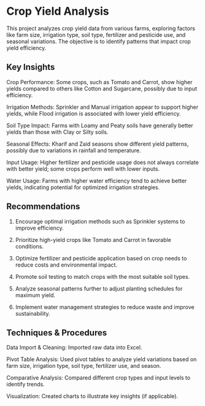 # Crop Yield Analysis
This project analyzes crop yield data from various farms, exploring factors like farm size, irrigation type, soil type, fertilizer and pesticide use, and seasonal variations. The objective is to identify patterns that impact crop yield efficiency.

## Key Insights

Crop Performance: Some crops, such as Tomato and Carrot, show higher yields compared to others like Cotton and Sugarcane, possibly due to input efficiency.

Irrigation Methods: Sprinkler and Manual irrigation appear to support higher yields, while Flood irrigation is associated with lower yield efficiency.

Soil Type Impact: Farms with Loamy and Peaty soils have generally better yields than those with Clay or Silty soils.

Seasonal Effects: Kharif and Zaid seasons show different yield patterns, possibly due to variations in rainfall and temperature.

Input Usage: Higher fertilizer and pesticide usage does not always correlate with better yield; some crops perform well with lower inputs.

Water Usage: Farms with higher water efficiency tend to achieve better yields, indicating potential for optimized irrigation strategies.


## Recommendations

1. Encourage optimal irrigation methods such as Sprinkler systems to improve efficiency.


2. Prioritize high-yield crops like Tomato and Carrot in favorable conditions.


3. Optimize fertilizer and pesticide application based on crop needs to reduce costs and environmental impact.


4. Promote soil testing to match crops with the most suitable soil types.


5. Analyze seasonal patterns further to adjust planting schedules for maximum yield.


6. Implement water management strategies to reduce waste and improve sustainability.



## Techniques & Procedures

Data Import & Cleaning: Imported raw data into Excel.

Pivot Table Analysis: Used pivot tables to analyze yield variations based on farm size, irrigation type, soil type, fertilizer use, and season.

Comparative Analysis: Compared different crop types and input levels to identify trends.

Visualization: Created charts to illustrate key insights (if applicable).
